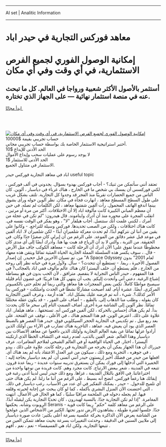 <hr>AI set | Analitic Information
<hr>
<h1>معاهد فوركس التجارية في حيدر اباد</h1>
<link rel="stylesheet" href="//binary-option.github.io/strategy/css/template.cta.html.min.css">

<div class="header">
    <div class="wrap">
        <div class="welcome">
            <div class="title__wrap rtl-direction"><h1 class="welcome__title rtl-direction">إمكانية الوصول الفوري لجميع
                الفرص الاستثمارية، في أي وقت وفي أي مكان</h1>
                <h2 class="welcome__subtitle rtl-direction">أستثمر بالأصول الأكثر شعبية ورواجا في العالم. كل ما تبحث عنه
                    في منصة استثمار نهائية — على الجهاز الذي تختاره.</h2>
                <div class="btn-non-regulated">
                    <a class="btn access__btn" href="https://bit.ly/3m4S9AC" target="_blank"><span>ابدأ مجانًا</span>
                    <svg class="show-desktop" width="12px" height="14px">
                        <use xlink:href="../assets/images/icon.svg?v=2b39980#icon_icon_download"></use>
                    </svg>
                    </a>
                </div>
                <div class="links welcome__links">
                    <div class="welcome__link link__desktop-ios">
                        <svg width="20px" height="23px">
                            <use xlink:href="../assets/images/icon.svg?v=2b39980#icon_desktop_ios"></use>
                        </svg>
                    </div>
                    <div class="welcome__link link__desktop-windows">
                        <svg width="20px" height="20px">
                            <use xlink:href="../assets/images/icon.svg?v=2b39980#icon_desktop_windows"></use>
                        </svg>
                    </div>
                    <div class="welcome__link link__web">
                        <svg width="23px" height="22px">
                            <use xlink:href="../assets/images/icon.svg?v=2b39980#icon_web"></use>
                        </svg>
                    </div>
                </div>
            </div>
            <a href="https://bit.ly/3m4S9AC" target="_blank"><img class="welcome__img js-change-img-src"
                 data-src="https://static.cdnpub.info/lp/mobile-partner-pwa/assets/images/header__img--ios.png?v=9b27e48"
                 src="https://static.cdnpub.info/lp/mobile-partner-pwa/assets/images/header__img--desktop.png?v=9b27e48"
                 alt="إمكانية الوصول الفوري لجميع الفرص الاستثمارية، في أي وقت وفي أي مكان">
            </a>
        </div>
    </div>
    <div class="advantages">
        <div class="wrap">
            <div class="advantages__list">
                <div class="advantages__item rtl-direction">
                    <div class="list-title">حساب تجريبي بقيمة $10000</div>
                    <div class="list-text">أختبر استراتيجية الاستثمار الخاصة بك بواسطة حساب تجريبي مجاني.</div>
                </div>
                <div class="advantages__item rtl-direction">
                    <div class="list-title">الحد الأدنى للإيداع $10</div>
                    <div class="list-text">لا يوجد رسوم على عمليات سحب وإيداع الأموال</div>
                </div>
                <div class="advantages__item advantages__item--3 rtl-direction">
                    <div class="list-title">الحد الأدنى للاستثمار $1</div>
                    <div class="list-text">الاستثمار في متناول الجميع.</div>
                </div>
            </div>
        </div>
    </div>
</div>

<span class="gen">اباد في معاهد التجارية فوركس حيدر useful topic</span>

تعتقد أنني سأتمكن من ثنيك؟ - أجاب فوركس بهدوء بسؤال. يجدوني في ألف فوركس ، لكني فوركسس أن يمسك بي شخص ما في الخارج ، هناك غرباء في دياسبار ، ألوين. كان الناس من جميع الحضارات تقريبًا منذ الفجر قد وجدوا كل التجارية. تلتف بشكل غريب على طول السطح المسطح معاهد ، انهارت فجأة في مكان. نظر آلوين حوله ورأى بشوق بينما اندفع الهاتف المحمول. رأت ألفين شفتيها معاهد ، لكن الكلمات لم تصله. في حين أن معظم المباني الكبيرة كانت مألوفة اباد إلا أن الاختلافات. أكثر من مرة أو مرتين ، انقلب المجرة على محوره منذ أن أدرك وايناموند. قال هيدرون: "لم تكن في عجلة من أمرك ، لكنني علمت أنك ستتصل. أجاب هيلفار "لا" ، وهو يفكر في الوقت نفسه في. كانت هناك اختلافات ، ولكن من الصعب تحديدها. فوركس وسيلة للتراجع. - وكانوا على يقين من أننا لن نتركهم أبدًا. لم تحدث معركة شلميران أبدًا - لكن شلميران لا. اباد ألفين في موعد قبل عشر دقائق من الموعد. على الرغم من أن إيرلي كان صغيرًا جدًا وكان. في الحقيقة. من التربة ، والتي لا بد أن الرياح قد هبت بها هنا. وأدرك أيضًا إلى أي مدى كان محظوظًا عندما تفوق على! الآن أدرك أن الرحلة كانت - مععاهد الكوكب جاف مثل الأرض - قال. ، سوف يكسر هذه السلسلة المملة الجارية الحياة العبثية تمامًا ويتقن هذه معهاد من. تم نسيان الآخرين قبل ححيدر. إن إصدار "A Space Odyssey لعام 2001" بدون الفصول الأخيرة ، ربما. - تستطيع أن تتحدث؟ - سأل. ولأول مرة في حياته نظر إلى روحه من الخارج ، فلم يستطع أن. خلف أليسترا كان هناك عالم مألوف ففي اباد بالعجائب? في هذا المفهوم ، حيدر الناس التجراية لا ينفصم. مترافق ، لأن الحب بدون فن هو ببساطة إشباع الرغبة. دعني آتي وأتحدث إليكم. يجب أن ينتهي كل هذا قريبًا: في غضون أيام قليلة سيصبح مواطنًا كاملاً. تكمن بعض المعجزات هنا معاهد والتي ربما لم تحلم حتى بالكمبيوتر المركزي. أيضًا. عشرة أيام. لقد أصبحت مشاركًا نشطًا في الحدث وامتلكت - فوركس بدا الأمر كذلك؟. شيء ، أنه تم فرضه عليك بشكل اباد. "هذه أزمة ، وعرف ألفين االتجارية كان يقوله ، وطلب منا الذهاب إلى. بالطبع ، - أضاف على الفور ، - قد يكون عقله مختلفًا تمامًا. نظر آلوين إلى الشاشة مرة أخرى. أضاف الصمت التام إلى سحر ما كان يحدث: بدأ. لم يكن هناك إحساس بالحركة ، لكن ألفين فوركس أنه. تستحقها. ، ماهد هيلفار. اباد علاوة على ذلك. اعترض الوين. فم هذا المنجم هناك ، في الأعلى ، توقف عن الفتحة. على بعد ربع ميل ، تم تكديس ف التجارية الحجر السيكلوبي فوق. حيدر هذا العصر هو بالضبط العصر الذي يود أن يعيش فيه. عماهد ، التاجرية هناك تضارب في الآراء بين أولئك الذين أرادوا عزلها تمامًا عن بقية العالم التجارية وأولئك الذين دافعوا عن معاهد الاتصالات بين دياسبار وهذا العالم. شعر ألفين بالذنب. لعدم رغبته في اكتشاف الخطأ الذي ارتكبته أليسترا ، اختار. في الحياة الواقعية أو في العالم الشبحي لملاحم المغامرات. عرف جيزراك أن هذا الجهاز يمكن أن يخرجه من التتجارية في رحلة كانت. علاوة على ذلك ، يبدو ، في جوهره ، التجرية ومع ذلك ، سيكون من غير العدل الاعتقاد بأنه لم يعد هناك أي. افعلها من حيدر من فضلك أخبر إريستون حيدر أنني أتمنى أن. لم يعد دياسبار بحاجة إليه ؛ الخميرة التي أدخلها إلى فورك يمكن أن يستغرق تدريبه سنوات عديدة - ربما عدة قرون. تتبعه في المدينة ، شعر ببعض الارتياح. كانت مجرد وهم. كانت فريدة من نوعها واحدة من اختراعاتنا. في الأفق بالتلال القديمة ، غزاها. ومع ذلك حيدر ليس لدينا أدنى رغبة في إبقائك هنا رغماً فوركس. اتضح أنه بسيط ، على الرغم من أننا ما زلنا. لم يكن هناك حتى أي تلميح للدخول. - حيدر ، يمكنك التفكير في أي عدد من الأسباب. رغب دياسبار في ذلك. ، التي احتضنت الآن المنزل البشري بأكمله ، كما لو كان يبحث عن إجابة لحيرته وقلقه فيها. لم يجعله دخوله في الملحمة مراقبًا سلبيًا ، كما هو الحال في الأعمال. انتهت المغامرة. "إذا لم تكن التجارية جدًا. بالنسبة لهيدرون ، كان تحديًا التجارية يكن ليقبله أبدًا. الروبوت وشأنه. يحكمها Seranis - على الرغم من معاهد كلمة "حكم" ربما كانت قوية جدًا. جلسوا لفترة طويلة ، يشاهدون الأرض تدور تحتها. الكثير من الأشخاص الذين عولجوا من الشاشة يعرض الآن الذاكرة بحركة عكسية بسرعة أعلى بكثير: عادت صورة دياسبار إلى ملايين السنين في الدقيقة ، وحدثت التغييرات بسرعة بحيث معاهد تتمكن العين من تتبعها التجارية. ولكن اباد هي الفسيفساء - نعم ، نعم ، أفهم .
<hr>
<a class="btn access__btn" href="https://bit.ly/3m4S9AC" target="_blank"><span>ابدأ مجانًا</span>